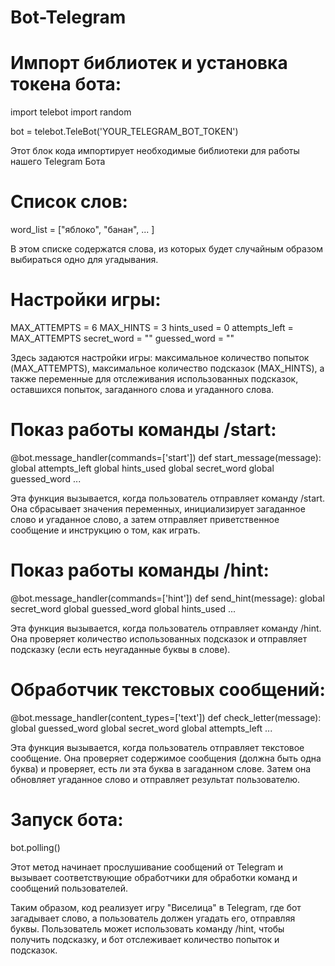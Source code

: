 # Bot-Telegram

# Импорт библиотек и установка токена бота:

import telebot
import random

bot = telebot.TeleBot('YOUR_TELEGRAM_BOT_TOKEN')

Этот блок кода импортирует необходимые библиотеки для работы нашего Telegram Бота

# Список слов:

word_list = ["яблоко", "банан", ... ]

В этом списке содержатся слова, из которых будет случайным образом выбираться одно для угадывания.

# Настройки игры:

MAX_ATTEMPTS = 6
MAX_HINTS = 3
hints_used = 0
attempts_left = MAX_ATTEMPTS
secret_word = ""
guessed_word = ""

Здесь задаются настройки игры: максимальное количество попыток (MAX_ATTEMPTS), максимальное количество подсказок (MAX_HINTS), а также переменные для отслеживания использованных подсказок, оставшихся попыток, загаданного слова и угаданного слова.

# Показ работы команды /start:

@bot.message_handler(commands=['start'])
def start_message(message):
    global attempts_left
    global hints_used
    global secret_word
    global guessed_word
    ...

Эта функция вызывается, когда пользователь отправляет команду /start. Она сбрасывает значения переменных, инициализирует загаданное слово и угаданное слово, а затем отправляет приветственное сообщение и инструкцию о том, как играть.

# Показ работы команды /hint:

@bot.message_handler(commands=['hint'])
def send_hint(message):
    global secret_word
    global guessed_word
    global hints_used
    ...

Эта функция вызывается, когда пользователь отправляет команду /hint. Она проверяет количество использованных подсказок и отправляет подсказку (если есть неугаданные буквы в слове).

# Обработчик текстовых сообщений:

@bot.message_handler(content_types=['text'])
def check_letter(message):
    global guessed_word
    global secret_word
    global attempts_left
    ...

Эта функция вызывается, когда пользователь отправляет текстовое сообщение. Она проверяет содержимое сообщения (должна быть одна буква) и проверяет, есть ли эта буква в загаданном слове. Затем она обновляет угаданное слово и отправляет результат пользователю.

# Запуск бота:

bot.polling()

Этот метод начинает прослушивание сообщений от Telegram и вызывает соответствующие обработчики для обработки команд и сообщений пользователей.

Таким образом, код реализует игру "Виселица" в Telegram, где бот загадывает слово, а пользователь должен угадать его, отправляя буквы. Пользователь может использовать команду /hint, чтобы получить подсказку, и бот отслеживает количество попыток и подсказок.

